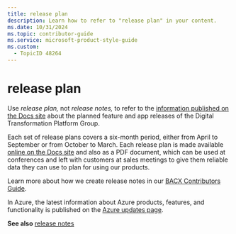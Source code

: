 ```yaml
---
title: release plan
description: Learn how to refer to "release plan" in your content.
ms.date: 10/31/2024
ms.topic: contributor-guide
ms.service: microsoft-product-style-guide
ms.custom:
  - TopicID 48264
---
```



# release plan

Use *release plan,* not *release notes,* to refer to the [information published on the Docs site](https://docs.microsoft.com/dynamics365/release-plans/) about the planned feature and app releases of the Digital Transformation Platform Group.

Each set of release plans covers a six-month period, either from April to September or from October to March. Each release plan is made available [online on the Docs site](https://docs.microsoft.com/dynamics365/release-plans/) and also as a PDF document, which can be used at conferences and left with customers at sales meetings to give them reliable data they can use to plan for using our products.

Learn more about how we create release notes in our [BACX Contributors Guide](https://review.docs.microsoft.com/bacx/rn-guide?branch=master).

In Azure, the latest information about Azure products, features, and functionality is published on the [Azure updates page](https://azure.microsoft.com/updates/).

**See also** [release notes](~\a_z_names_terms\r\release-notes.md)

